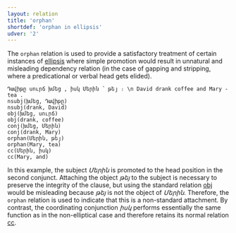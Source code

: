 ```yaml
---
layout: relation
title: 'orphan'
shortdef: 'orphan in ellipsis'
udver: '2'
---
```


The `orphan` relation is used to provide a satisfactory treatment of certain instances of
[ellipsis](http://universaldependencies.org/u/overview/specific-syntax.html#ellipsis) where simple promotion would result in unnatural and misleading dependency relation (in the case of gapping and stripping, where a predicational or verbal
head gets elided).

~~~ sdparse
Դավիթը սուրճ խմեց , իսկ Մերին ՝ թեյ ։ \n David drank coffee and Mary - tea .
nsubj(խմեց, Դավիթը)
nsubj(drank, David)
obj(խմեց, սուրճ)
obj(drank, coffee)
conj(խմեց, Մերին)
conj(drank, Mary)
orphan(Մերին, թեյ)
orphan(Mary, tea)
cc(Մերին, իսկ)
cc(Mary, and)
~~~

In this example, the subject _Մերին_ is promoted to the head position in the second conjunct. Attaching the object _թեյ_ to the subject is necessary to preserve the integrity of the clause, but using the standard relation [obj]() would be misleading because _թեյ_ is not the object of _Մերին_. Therefore, the `orphan` relation is used to indicate that this is a non-standard attachment. By contrast, the coordinating conjunction _իսկ_ performs essentially the same function as in the non-elliptical case and therefore retains its normal relation [cc]().
